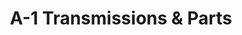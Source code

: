 ---
title: "A-1 Transmissions & Parts"
url: /denver/a-1-transmissions-and-parts/
shop: car repair
---